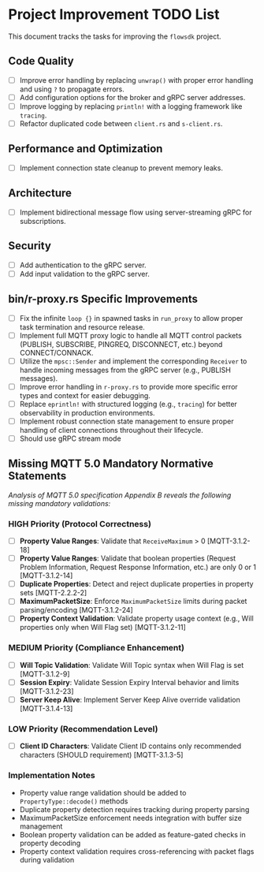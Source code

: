 # Project Improvement TODO List

This document tracks the tasks for improving the `flowsdk` project.

## Code Quality 

- [ ] Improve error handling by replacing `unwrap()` with proper error handling and using `?` to propagate errors.
- [ ] Add configuration options for the broker and gRPC server addresses.
- [ ] Improve logging by replacing `println!` with a logging framework like `tracing`.
- [ ] Refactor duplicated code between `client.rs` and `s-client.rs`.

## Performance and Optimization

- [ ] Implement connection state cleanup to prevent memory leaks.

## Architecture

- [ ] Implement bidirectional message flow using server-streaming gRPC for subscriptions.

## Security

- [ ] Add authentication to the gRPC server.
- [ ] Add input validation to the gRPC server.

## bin/r-proxy.rs Specific Improvements

- [ ] Fix the infinite `loop {}` in spawned tasks in `run_proxy` to allow proper task termination and resource release.
- [ ] Implement full MQTT proxy logic to handle all MQTT control packets (PUBLISH, SUBSCRIBE, PINGREQ, DISCONNECT, etc.) beyond CONNECT/CONNACK.
- [ ] Utilize the `mpsc::Sender` and implement the corresponding `Receiver` to handle incoming messages from the gRPC server (e.g., PUBLISH messages).
- [ ] Improve error handling in `r-proxy.rs` to provide more specific error types and context for easier debugging.
- [ ] Replace `eprintln!` with structured logging (e.g., `tracing`) for better observability in production environments.
- [ ] Implement robust connection state management to ensure proper handling of client connections throughout their lifecycle.
- [ ] Should use gRPC stream mode

## Missing MQTT 5.0 Mandatory Normative Statements

*Analysis of MQTT 5.0 specification Appendix B reveals the following missing mandatory validations:*

### HIGH Priority (Protocol Correctness)
- [ ] **Property Value Ranges**: Validate that `ReceiveMaximum` > 0 [MQTT-3.1.2-18]
- [ ] **Property Value Ranges**: Validate that boolean properties (Request Problem Information, Request Response Information, etc.) are only 0 or 1 [MQTT-3.1.2-14]
- [ ] **Duplicate Properties**: Detect and reject duplicate properties in property sets [MQTT-2.2.2-2]
- [ ] **MaximumPacketSize**: Enforce `MaximumPacketSize` limits during packet parsing/encoding [MQTT-3.1.2-24]
- [ ] **Property Context Validation**: Validate property usage context (e.g., Will properties only when Will Flag set) [MQTT-3.1.2-11]

### MEDIUM Priority (Compliance Enhancement)
- [ ] **Will Topic Validation**: Validate Will Topic syntax when Will Flag is set [MQTT-3.1.2-9]
- [ ] **Session Expiry**: Validate Session Expiry Interval behavior and limits [MQTT-3.1.2-23]
- [ ] **Server Keep Alive**: Implement Server Keep Alive override validation [MQTT-3.1.4-13]

### LOW Priority (Recommendation Level)
- [ ] **Client ID Characters**: Validate Client ID contains only recommended characters (SHOULD requirement) [MQTT-3.1.3-5]

### Implementation Notes
- Property value range validation should be added to `PropertyType::decode()` methods
- Duplicate property detection requires tracking during property parsing
- MaximumPacketSize enforcement needs integration with buffer size management
- Boolean property validation can be added as feature-gated checks in property decoding
- Property context validation requires cross-referencing with packet flags during validation
